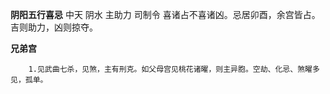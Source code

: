 **阴阳五行喜忌**
中天 阴水 主助力 司制令
喜诸占不喜诸凶。忌居卯酉，余宫皆占。
吉则助力，凶则掠夺。

**兄弟宫**
```
    1.见武曲七杀，见煞，主有刑克。如父母宫见桃花诸曜，则主异胞。空劫、化忌、煞曜多见，孤单。

```